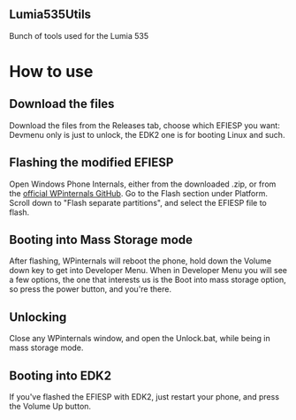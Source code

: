 ## Lumia535Utils
Bunch of tools used for the Lumia 535

# How to use
## Download the files
Download the files from the Releases tab, choose which EFIESP you want: Devmenu only is just to unlock, the EDK2 one is for booting Linux and such.

## Flashing the modified EFIESP
Open Windows Phone Internals, either from the downloaded .zip, or from the [official WPinternals GitHub](https://github.com/ReneLergner/WPinternals).
Go to the Flash section under Platform.
Scroll down to "Flash separate partitions", and select the EFIESP file to flash.

## Booting into Mass Storage mode
After flashing, WPinternals will reboot the phone, hold down the Volume down key to get into Developer Menu.
When in Developer Menu you will see a few options, the one that interests us is the Boot into mass storage option, so press the power button, and you're there.

## Unlocking
Close any WPinternals window, and open the Unlock.bat, while being in mass storage mode.

## Booting into EDK2
If you've flashed the EFIESP with EDK2, just restart your phone, and press the Volume Up button.

